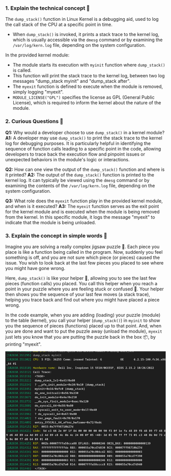 ### 1. Explain the technical concept 📘
The `dump_stack()` function in Linux Kernel is a debugging aid, used to log the call stack of the CPU at a specific point in time. 
-  When `dump_stack()` is invoked, it prints a stack trace to the kernel log, which is usually accessible via the `dmesg` command or by examining the `/var/log/kern.log` file, depending on the system configuration.

In the provided kernel module:
- The module starts its execution with `myinit` function where `dump_stack()` is called. 
- This function will print the stack trace to the kernel log, between two log messages "dump_stack myinit" and "dump_stack after".
- The `myexit` function is defined to execute when the module is removed, simply logging "myexit".
- `MODULE_LICENSE("GPL")` specifies the license as GPL (General Public License), which is required to inform the kernel about the nature of the module.

### 2. Curious Questions 🤔
**Q1:** Why would a developer choose to use `dump_stack()` in a kernel module?
**A1:** A developer may use `dump_stack()` to print the stack trace to the kernel log for debugging purposes. It is particularly helpful in identifying the sequence of function calls leading to a specific point in the code, allowing developers to trace back the execution flow and pinpoint issues or unexpected behaviors in the module's logic or interactions.

**Q2:** How can one view the output of the `dump_stack()` function and where is it printed?
**A2:** The output of the `dump_stack()` function is printed to the kernel log. It can typically be viewed using the `dmesg` command or by examining the contents of the `/var/log/kern.log` file, depending on the system configuration.

**Q3:** What role does the `myexit` function play in the provided kernel module, and when is it executed?
**A3:** The `myexit` function serves as the exit point for the kernel module and is executed when the module is being removed from the kernel. In this specific module, it logs the message "myexit" to indicate that the module is being unloaded.

### 3. Explain the concept in simple words 🌟
Imagine you are solving a really complex jigsaw puzzle 🧩. Each piece you place is like a function being called in the program. Now, suddenly you feel something is off, and you are not sure which piece (or pieces) caused the issue. You wish to look back at the last few pieces you placed to see where you might have gone wrong.

Here, `dump_stack()` is like your helper 🧚, allowing you to see the last few pieces (function calls) you placed. You call this helper when you reach a point in your puzzle where you are feeling stuck or confused 🤔. Your helper then shows you the sequence of your last few moves (a stack trace), helping you trace back and find out where you might have placed a piece wrong.

In the code example, when you are adding (loading) your puzzle (module) to the table (kernel), you call your helper (`dump_stack()`) in `myinit` to show you the sequence of pieces (functions) placed up to that point. And, when you are done and want to put the puzzle away (unload the module), `myexit` just lets you know that you are putting the puzzle back in the box 📦, by printing "myexit".

![](./Screenshot%20from%202023-09-26%2016-21-26.png)
